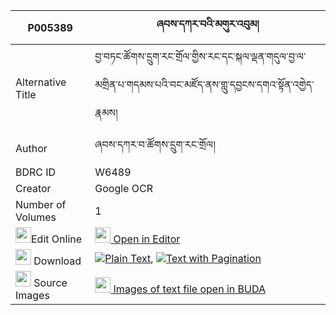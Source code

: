 |P005389|ཞབས་དཀར་བའི་མགུར་འབུམ། 
| --- | --- 
|Alternative Title |བྱ་བཏང་ཚོགས་དྲུག་རང་གྲོལ་གྱིས་རང་དང་སྐལ་ལྡན་གདུལ་བྱ་ལ་མགྲིན་པ་གདམས་པའི་བང་མཛོད་ནས་གླུ་དབྱངས་དགའ་སྟོན་འགྱེད་རྣམས།
|Author| ཞབས་དཀར་བ་ཚོགས་དྲུག་རང་གྲོལ།
|BDRC ID | W6489
|Creator | Google OCR
|Number of Volumes| 1
|<img width="25" src="https://img.icons8.com/color/25/000000/edit-property.png">Edit Online| [<img width="25" src="https://avatars.githubusercontent.com/u/45091458?s=200&v=4"> Open in Editor](http://editor.openpecha.org/P005389)
|<img width="25" src="https://img.icons8.com/fluent/48/000000/download-2.png"/>  Download | [![](https://img.icons8.com/color/20/000000/txt.png)Plain Text](https://github.com/Openpecha/P005389/releases/download/v1/shyab_karwa_i_gurbum_plain_P005389.zip), [![](https://img.icons8.com/color/20/000000/txt.png)Text with Pagination](https://github.com/Openpecha/P005389/releases/download/v1/shyab_karwa_i_gurbum_pages_P005389.zip)
|<img width="25" src="https://img.icons8.com/plasticine/100/000000/pictures-folder.png"/>  Source Images | [<img width="25" src="https://library.bdrc.io/icons/BUDA-small.svg"> Images of text file open in BUDA](https://library.bdrc.io/show/bdr:W6489)